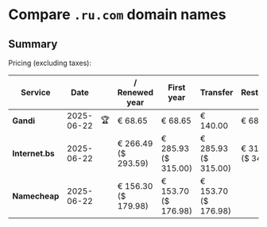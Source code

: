 # Compare `.ru.com` domain names

## Summary

Pricing (excluding taxes):

| Service | Date |  | / Renewed year | First year | Transfer | Restoration |
|--|--|--|--|--|--|--|
| **Gandi** | 2025-06-22 | 🏆 | € 68.65 | € 68.65 | € 140.00 | € 68.65 |
| **Internet.bs** | 2025-06-22 |  | € 266.49<br>($ 293.59) | € 285.93<br>($ 315.00) | € 285.93<br>($ 315.00) | € 311.89<br>($ 343.59) |
| **Namecheap** | 2025-06-22 |  | € 156.30<br>($ 179.98) | € 153.70<br>($ 176.98) | € 153.70<br>($ 176.98) |  |
